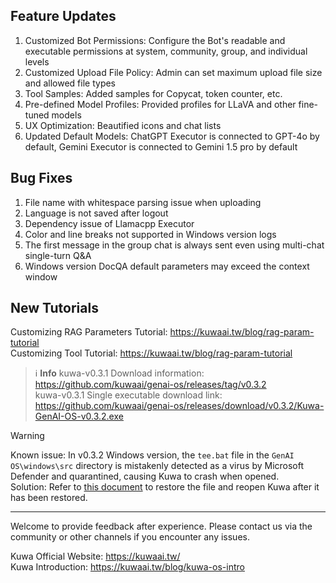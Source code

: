 ﻿## Feature Updates
1. Customized Bot Permissions: Configure the Bot's readable and executable permissions at system, community, group, and individual levels
2. Customized Upload File Policy: Admin can set maximum upload file size and allowed file types
3. Tool Samples: Added samples for Copycat, token counter, etc.
4. Pre-defined Model Profiles: Provided profiles for LLaVA and other fine-tuned models
5. UX Optimization: Beautified icons and chat lists
6. Updated Default Models: ChatGPT Executor is connected to GPT-4o by default, Gemini Executor is connected to Gemini 1.5 pro by default

## Bug Fixes
1. File name with whitespace parsing issue when uploading
2. Language is not saved after logout
3. Dependency issue of Llamacpp Executor
4. Color and line breaks not supported in Windows version logs
5. The first message in the group chat is always sent even using multi-chat single-turn Q&A
6. Windows version DocQA default parameters may exceed the context window

## New Tutorials
Customizing RAG Parameters Tutorial: https://kuwaai.tw/blog/rag-param-tutorial  
Customizing Tool Tutorial: https://kuwaai.tw/blog/rag-param-tutorial

<!-- truncate -->

> ℹ️ **Info** 
> kuwa-v0.3.1 Download information: https://github.com/kuwaai/genai-os/releases/tag/v0.3.2  
> kuwa-v0.3.1 Single executable download link: https://github.com/kuwaai/genai-os/releases/download/v0.3.2/Kuwa-GenAI-OS-v0.3.2.exe  

> [!WARNING] 
> Known issue: In v0.3.2 Windows version, the `tee.bat` file in the `GenAI OS\windows\src` directory is mistakenly detected as a virus by Microsoft Defender and quarantined, causing Kuwa to crash when opened.  
> Solution: Refer to [this document](https://learn.microsoft.com/en-us/defender-endpoint/restore-quarantined-files-microsoft-defender-antivirus) to restore the file and reopen Kuwa after it has been restored.

---

Welcome to provide feedback after experience. Please contact us via the community or other channels if you encounter any issues.

Kuwa Official Website: https://kuwaai.tw/  
Kuwa Introduction: https://kuwaai.tw/blog/kuwa-os-intro
